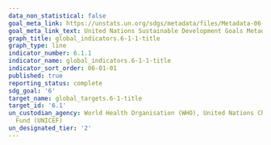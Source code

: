 ```yaml
---
data_non_statistical: false
goal_meta_link: https://unstats.un.org/sdgs/metadata/files/Metadata-06-01-01.pdf
goal_meta_link_text: United Nations Sustainable Development Goals Metadata (pdf 428kB)
graph_title: global_indicators.6-1-1-title
graph_type: line
indicator_number: 6.1.1
indicator_name: global_indicators.6-1-1-title
indicator_sort_order: 06-01-01
published: true
reporting_status: complete
sdg_goal: '6'
target_name: global_targets.6-1-title
target_id: '6.1'
un_custodian_agency: World Health Organisation (WHO), United Nations Children's Emergency
  Fund (UNICEF)
un_designated_tier: '2'
---
```

